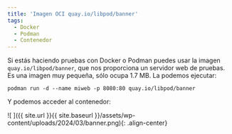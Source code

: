```yaml
---
title: 'Imagen OCI quay.io/libpod/banner'
tags: 
  - Docker
  - Podman
  - Contenedor
---
```

Si estás haciendo pruebas con Docker o Podman puedes usar la imagen `quay.io/libpod/banner`, que nos proporciona un servidor web de pruebas. Es una imagen muy pequeña, sólo ocupa 1.7 MB. La podemos ejecutar:

```
podman run -d --name miweb -p 8080:80 quay.io/libpod/banner
```

Y podemos acceder al contenedor:

![ ]({{ site.url }}{{ site.baseurl }}/assets/wp-content/uploads/2024/03/banner.png){: .align-center}